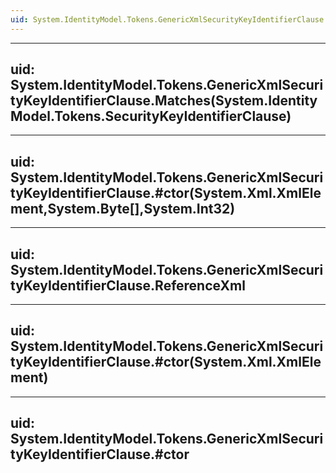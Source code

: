```yaml
---
uid: System.IdentityModel.Tokens.GenericXmlSecurityKeyIdentifierClause
---
```


---
uid: System.IdentityModel.Tokens.GenericXmlSecurityKeyIdentifierClause.Matches(System.IdentityModel.Tokens.SecurityKeyIdentifierClause)
---

---
uid: System.IdentityModel.Tokens.GenericXmlSecurityKeyIdentifierClause.#ctor(System.Xml.XmlElement,System.Byte[],System.Int32)
---

---
uid: System.IdentityModel.Tokens.GenericXmlSecurityKeyIdentifierClause.ReferenceXml
---

---
uid: System.IdentityModel.Tokens.GenericXmlSecurityKeyIdentifierClause.#ctor(System.Xml.XmlElement)
---

---
uid: System.IdentityModel.Tokens.GenericXmlSecurityKeyIdentifierClause.#ctor
---
